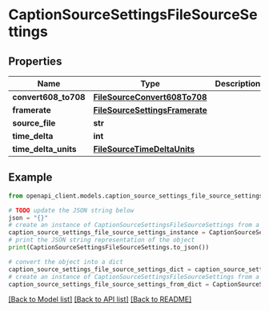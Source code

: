 # CaptionSourceSettingsFileSourceSettings


## Properties

Name | Type | Description | Notes
------------ | ------------- | ------------- | -------------
**convert608_to708** | [**FileSourceConvert608To708**](FileSourceConvert608To708.md) |  | [optional] 
**framerate** | [**FileSourceSettingsFramerate**](FileSourceSettingsFramerate.md) |  | [optional] 
**source_file** | **str** |  | [optional] 
**time_delta** | **int** |  | [optional] 
**time_delta_units** | [**FileSourceTimeDeltaUnits**](FileSourceTimeDeltaUnits.md) |  | [optional] 

## Example

```python
from openapi_client.models.caption_source_settings_file_source_settings import CaptionSourceSettingsFileSourceSettings

# TODO update the JSON string below
json = "{}"
# create an instance of CaptionSourceSettingsFileSourceSettings from a JSON string
caption_source_settings_file_source_settings_instance = CaptionSourceSettingsFileSourceSettings.from_json(json)
# print the JSON string representation of the object
print(CaptionSourceSettingsFileSourceSettings.to_json())

# convert the object into a dict
caption_source_settings_file_source_settings_dict = caption_source_settings_file_source_settings_instance.to_dict()
# create an instance of CaptionSourceSettingsFileSourceSettings from a dict
caption_source_settings_file_source_settings_from_dict = CaptionSourceSettingsFileSourceSettings.from_dict(caption_source_settings_file_source_settings_dict)
```
[[Back to Model list]](../README.md#documentation-for-models) [[Back to API list]](../README.md#documentation-for-api-endpoints) [[Back to README]](../README.md)


